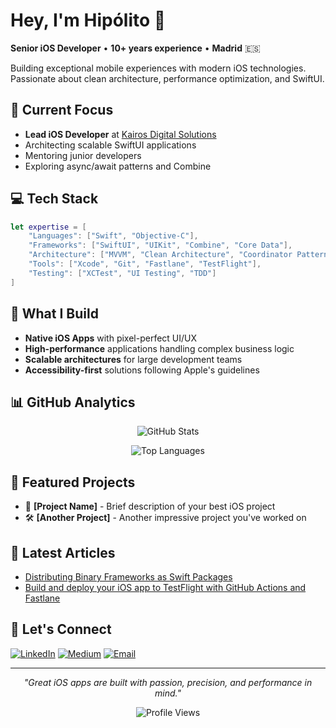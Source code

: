 # Hey, I'm Hipólito 👋

**Senior iOS Developer** • **10+ years experience** • **Madrid** 🇪🇸

Building exceptional mobile experiences with modern iOS technologies. Passionate about clean architecture, performance optimization, and SwiftUI.

## 🚀 Current Focus
- **Lead iOS Developer** at [Kairos Digital Solutions](https://kairosds.com)
- Architecting scalable SwiftUI applications
- Mentoring junior developers
- Exploring async/await patterns and Combine

## 💻 Tech Stack
```swift
let expertise = [
    "Languages": ["Swift", "Objective-C"],
    "Frameworks": ["SwiftUI", "UIKit", "Combine", "Core Data"],
    "Architecture": ["MVVM", "Clean Architecture", "Coordinator Pattern"],
    "Tools": ["Xcode", "Git", "Fastlane", "TestFlight"],
    "Testing": ["XCTest", "UI Testing", "TDD"]
]
```

## 📱 What I Build
- **Native iOS Apps** with pixel-perfect UI/UX
- **High-performance** applications handling complex business logic
- **Scalable architectures** for large development teams
- **Accessibility-first** solutions following Apple's guidelines

## 📊 GitHub Analytics

<div align="center">
  
![GitHub Stats](https://github-readme-stats.vercel.app/api?username=litoarias&show_icons=true&theme=dark&hide_border=true&include_all_commits=true&count_private=true)

![Top Languages](https://github-readme-stats.vercel.app/api/top-langs/?username=litoarias&layout=compact&theme=dark&hide_border=true)

</div>

## 🌟 Featured Projects
<!-- Add your best repositories here -->
- 📱 **[Project Name]** - Brief description of your best iOS project
- 🛠️ **[Another Project]** - Another impressive project you've worked on

## 📝 Latest Articles
<!-- Add your medium articles or blog posts -->
- [Distributing Binary Frameworks as Swift Packages](https://litoarias.medium.com/distributing-binary-frameworks-as-swift-packages-bcbf8364487b)
- [Build and deploy your iOS app to TestFlight with GitHub Actions and Fastlane](https://litoarias.medium.com/continuous-delivery-for-ios-using-fastlane-and-github-actions-edf62ee68ecc)

## 🤝 Let's Connect
[![LinkedIn](https://img.shields.io/badge/LinkedIn-0077B5?style=for-the-badge&logo=linkedin&logoColor=white)](https://www.linkedin.com/in/hipolitoarias/)
[![Medium](https://img.shields.io/badge/Medium-12100E?style=for-the-badge&logo=medium&logoColor=white)](https://medium.com/@litoarias)
[![Email](https://img.shields.io/badge/Email-D14836?style=for-the-badge&logo=gmail&logoColor=white)](mailto:your-email@example.com)

---

<div align="center">
  
*"Great iOS apps are built with passion, precision, and performance in mind."*

![Profile Views](https://komarev.com/ghpvc/?username=litoarias&color=brightgreen&style=flat-square)

</div>
